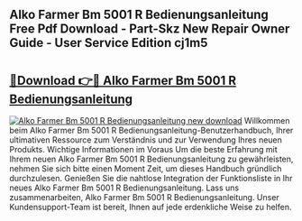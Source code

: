 ## Alko Farmer Bm 5001 R Bedienungsanleitung Free Pdf Download - Part-Skz New Repair Owner Guide - User Service Edition cj1m5

# <h2><a href="http://df0pe54.blite.top/?on=Alko+Farmer+Bm+5001+R+Bedienungsanleitung">🔗Download 👉🔴 Alko Farmer Bm 5001 R Bedienungsanleitung</a></h2>

[![Alko Farmer Bm 5001 R Bedienungsanleitung new download](https://i.imgur.com/lujVjoI.png)](http://df0pe54.blite.top/?on=Alko+Farmer+Bm+5001+R+Bedienungsanleitung)
Willkommen beim Alko Farmer Bm 5001 R Bedienungsanleitung-Benutzerhandbuch, Ihrer ultimativen Ressource zum Verständnis und zur Verwendung Ihres neuen Produkts. Wichtige Informationen im Voraus Um die beste Erfahrung mit Ihrem neuen Alko Farmer Bm 5001 R Bedienungsanleitung zu gewährleisten, nehmen Sie sich bitte einen Moment Zeit, um dieses Handbuch gründlich durchzulesen. Genießen Sie die nahtlose Integration der Funktionsliste in Ihr neues Alko Farmer Bm 5001 R Bedienungsanleitung. Lass uns zusammenarbeiten, Alko Farmer Bm 5001 R Bedienungsanleitung. Unser Kundensupport-Team ist bereit, Ihnen auf jede erdenkliche Weise zu helfen.

